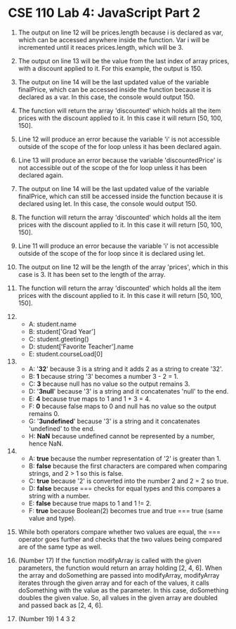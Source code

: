 # CSE 110 Lab 4: JavaScript Part 2

1. The output on line 12 will be prices.length because i is declared as var, which can be accessed anywhere inside the function. Var i will be incremented until it reaces prices.length, which will be 3.
   
2. The output on line 13 will be the value from the last index of array prices, with a discount applied to it. For this example, the output is 150.
   
3. The output on line 14 will be the last updated value of the variable finalPrice, which can be accessed inside the function because it is declared as a var. In this case, the console would output 150.

4. The function will return the array 'discounted' which holds all the item prices with the discount applied to it. In this case it will return [50, 100, 150].

5. Line 12 will produce an error because the variable 'i' is not accessible outside of the scope of the for loop unless it has been declared again.

6. Line 13 will produce an error because the variable 'discountedPrice' is not accessible out of the scope of the for loop unless it has been declared again.

7. The output on line 14 will be the last updated value of the variable finalPrice, which can still be accessed inside the function because it is declared using let. In this case, the console would output 150.

8. The function will return the array 'discounted' which holds all the item prices with the discount applied to it. In this case it will return [50, 100, 150].

9. Line 11 will produce an error because the variable 'i' is not accessible outside of the scope of the for loop since it is declared using let.

10. The output on line 12 will be the length of the array 'prices', which in this case is 3. It has been set to the length of the array.

11. The function will return the array 'discounted' which holds all the item prices with the discount applied to it. In this case it will return [50, 100, 150].

12. - A: student.name
    - B: student['Grad Year']
    - C: student.gteeting()
    - D: student['Favorite Teacher'].name
    - E: student.courseLoad[0]

13. - A: '**32**' because 3 is a string and it adds 2 as a string to create '32'.
    - B: **1** because string '3' becomes a number 3 - 2 = 1.
    - C: **3** because null has no value so the output remains 3.
    - D: '**3null**' because '3' is a string and it concatenates 'null' to the end.
    - E: **4** because true maps to 1 and 1 + 3 = 4.
    - F: **0** because false maps to 0 and null has no value so the output remains 0.
    - G: '**3undefined**' because '3' is a string and it concatenates 'undefined' to the end.
    - H: **NaN** because undefined cannot be represented by a number, hence NaN.

14. - A: **true** because the number representation of '2' is greater than 1.
    - B: **false** because the first characters are compared when comparing strings, and 2 > 1 so this is false.
    - C: **true** because '2' is converted into the number 2 and 2 = 2 so true.
    - D: **false** because === checks for equal types and this compares a string with a number.
    - E: **false** because true maps to 1 and 1 != 2.
    - F: **true** because Boolean(2) becomes true and true === true (same value and type).

15. While both operators compare whether two values are equal, the === operator goes further and checks that the two values being compared are of the same type as well.

17. (Number 17) If the function modifyArray is called with the given parameters, the function would return an array holding [2, 4, 6]. When the array and doSomething are passed into modifyArray, modifyArray iterates through the given array and for each of the values, it calls doSomething with the value as the parameter. In this case, doSomething doubles the given value. So, all values in the given array are doubled and passed back as [2, 4, 6].

19. (Number 19) 1 4 3 2